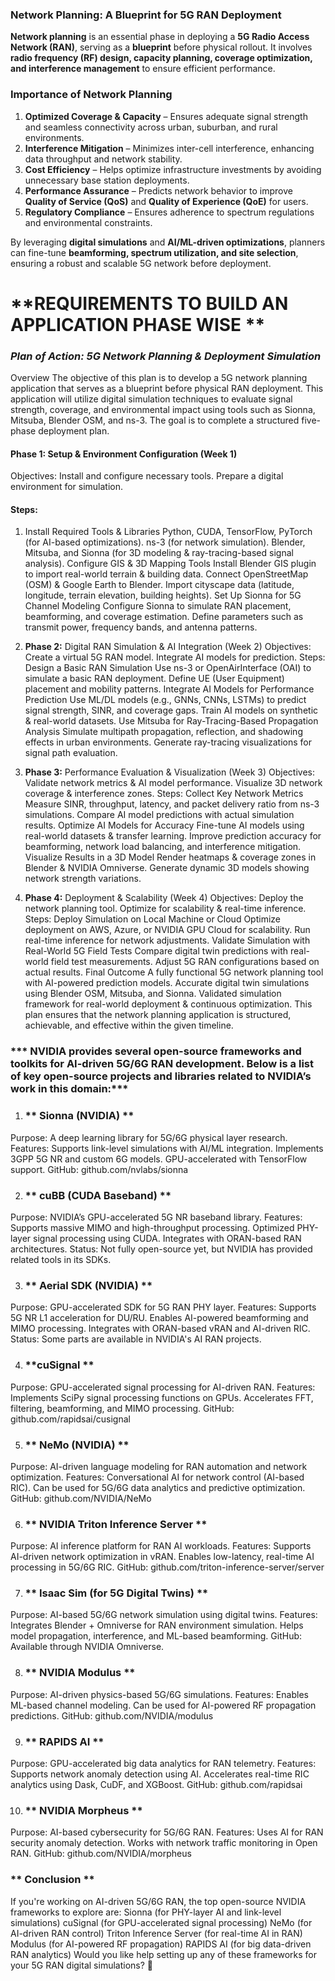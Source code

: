 ### **Network Planning: A Blueprint for 5G RAN Deployment**  

**Network planning** is an essential phase in deploying a **5G Radio Access Network (RAN)**, serving as a **blueprint** before physical rollout. It involves **radio frequency (RF) design, capacity planning, coverage optimization, and interference management** to ensure efficient performance.  

### **Importance of Network Planning**  

1. **Optimized Coverage & Capacity** – Ensures adequate signal strength and seamless connectivity across urban, suburban, and rural environments.  
2. **Interference Mitigation** – Minimizes inter-cell interference, enhancing data throughput and network stability.  
3. **Cost Efficiency** – Helps optimize infrastructure investments by avoiding unnecessary base station deployments.  
4. **Performance Assurance** – Predicts network behavior to improve **Quality of Service (QoS)** and **Quality of Experience (QoE)** for users.  
5. **Regulatory Compliance** – Ensures adherence to spectrum regulations and environmental constraints.  

By leveraging **digital simulations** and **AI/ML-driven optimizations**, planners can fine-tune **beamforming, spectrum utilization, and site selection**, ensuring a robust and scalable 5G network before deployment.

# **REQUIREMENTS TO BUILD AN APPLICATION PHASE WISE **
### ***Plan of Action: 5G Network Planning & Deployment Simulation***
Overview
The objective of this plan is to develop a 5G network planning application that serves as a blueprint before physical RAN deployment. This application will utilize digital simulation techniques to evaluate signal strength, coverage, and environmental impact using tools such as Sionna, Mitsuba, Blender OSM, and ns-3. The goal is to complete a structured five-phase deployment plan.

#### Phase 1: Setup & Environment Configuration (Week 1)
Objectives:
Install and configure necessary tools.
Prepare a digital environment for simulation.

#### **Steps:**
1. Install Required Tools & Libraries
   Python, CUDA, TensorFlow, PyTorch (for AI-based optimizations).
    ns-3 (for network simulation).
   Blender, Mitsuba, and Sionna (for 3D modeling & ray-tracing-based signal analysis).
   Configure GIS & 3D Mapping Tools
Install Blender GIS plugin to import real-world terrain & building data.
Connect OpenStreetMap (OSM) & Google Earth to Blender.
Import cityscape data (latitude, longitude, terrain elevation, building heights).
Set Up Sionna for 5G Channel Modeling
Configure Sionna to simulate RAN placement, beamforming, and coverage estimation.
Define parameters such as transmit power, frequency bands, and antenna patterns.
2. **Phase 2:**  Digital RAN Simulation & AI Integration (Week 2)
Objectives:
Create a virtual 5G RAN model.
Integrate AI models for prediction.
Steps:
Design a Basic RAN Simulation
Use ns-3 or OpenAirInterface (OAI) to simulate a basic RAN deployment.
Define UE (User Equipment) placement and mobility patterns.
Integrate AI Models for Performance Prediction
Use ML/DL models (e.g., GNNs, CNNs, LSTMs) to predict signal strength, SINR, and coverage gaps.
Train AI models on synthetic & real-world datasets.
Use Mitsuba for Ray-Tracing-Based Propagation Analysis
Simulate multipath propagation, reflection, and shadowing effects in urban environments.
Generate ray-tracing visualizations for signal path evaluation.

3. **Phase 3:** Performance Evaluation & Visualization (Week 3)
Objectives:
Validate network metrics & AI model performance.
Visualize 3D network coverage & interference zones.
Steps:
Collect Key Network Metrics
Measure SINR, throughput, latency, and packet delivery ratio from ns-3 simulations.
Compare AI model predictions with actual simulation results.
Optimize AI Models for Accuracy
Fine-tune AI models using real-world datasets & transfer learning.
Improve prediction accuracy for beamforming, network load balancing, and interference mitigation.
Visualize Results in a 3D Model
Render heatmaps & coverage zones in Blender & NVIDIA Omniverse.
Generate dynamic 3D models showing network strength variations.

4. **Phase 4:** Deployment & Scalability (Week 4)
Objectives:
Deploy the network planning tool.
Optimize for scalability & real-time inference.
Steps:
Deploy Simulation on Local Machine or Cloud
Optimize deployment on AWS, Azure, or NVIDIA GPU Cloud for scalability.
Run real-time inference for network adjustments.
Validate Simulation with Real-World 5G Field Tests
Compare digital twin predictions with real-world field test measurements.
Adjust 5G RAN configurations based on actual results.
Final Outcome
A fully functional 5G network planning tool with AI-powered prediction models.
Accurate digital twin simulations using Blender OSM, Mitsuba, and Sionna.
Validated simulation framework for real-world deployment & continuous optimization.
This plan ensures that the network planning application is structured, achievable, and effective within the given timeline.


### *** NVIDIA provides several open-source frameworks and toolkits for AI-driven 5G/6G RAN development. Below is a list of key open-source projects and libraries related to NVIDIA’s work in this domain:***
1. ### ** Sionna (NVIDIA) **
Purpose: A deep learning library for 5G/6G physical layer research.
Features:
Supports link-level simulations with AI/ML integration.
Implements 3GPP 5G NR and custom 6G models.
GPU-accelerated with TensorFlow support.
GitHub: github.com/nvlabs/sionna

2. ### ** cuBB (CUDA Baseband) **
Purpose: NVIDIA’s GPU-accelerated 5G NR baseband library.
Features:
Supports massive MIMO and high-throughput processing.
Optimized PHY-layer signal processing using CUDA.
Integrates with ORAN-based RAN architectures.
Status: Not fully open-source yet, but NVIDIA has provided related tools in its SDKs.

3. ### ** Aerial SDK (NVIDIA) **
Purpose: GPU-accelerated SDK for 5G RAN PHY layer.
Features:
Supports 5G NR L1 acceleration for DU/RU.
Enables AI-powered beamforming and MIMO processing.
Integrates with ORAN-based vRAN and AI-driven RIC.
Status: Some parts are available in NVIDIA's AI RAN projects.

4. ### **cuSignal **
Purpose: GPU-accelerated signal processing for AI-driven RAN.
Features:
Implements SciPy signal processing functions on GPUs.
Accelerates FFT, filtering, beamforming, and MIMO processing.
GitHub: github.com/rapidsai/cusignal

5. ### ** NeMo (NVIDIA) **
Purpose: AI-driven language modeling for RAN automation and network optimization.
Features:
Conversational AI for network control (AI-based RIC).
Can be used for 5G/6G data analytics and predictive optimization.
GitHub: github.com/NVIDIA/NeMo

6. ### ** NVIDIA Triton Inference Server **
Purpose: AI inference platform for RAN AI workloads.
Features:
Supports AI-driven network optimization in vRAN.
Enables low-latency, real-time AI processing in 5G/6G RIC.
GitHub: github.com/triton-inference-server/server

7. ### ** Isaac Sim (for 5G Digital Twins) **
Purpose: AI-based 5G/6G network simulation using digital twins.
Features:
Integrates Blender + Omniverse for RAN environment simulation.
Helps model propagation, interference, and ML-based beamforming.
GitHub: Available through NVIDIA Omniverse.

8. ### ** NVIDIA Modulus **
Purpose: AI-driven physics-based 5G/6G simulations.
Features:
Enables ML-based channel modeling.
Can be used for AI-powered RF propagation predictions.
GitHub: github.com/NVIDIA/modulus

9. ### ** RAPIDS AI **
Purpose: GPU-accelerated big data analytics for RAN telemetry.
Features:
Supports network anomaly detection using AI.
Accelerates real-time RIC analytics using Dask, CuDF, and XGBoost.
GitHub: github.com/rapidsai

10. ### ** NVIDIA Morpheus **
Purpose: AI-based cybersecurity for 5G/6G RAN.
Features:
Uses AI for RAN security anomaly detection.
Works with network traffic monitoring in Open RAN.
GitHub: github.com/NVIDIA/morpheus

### ** Conclusion **
If you're working on AI-driven 5G/6G RAN, the top open-source NVIDIA frameworks to explore are:
Sionna (for PHY-layer AI and link-level simulations)
cuSignal (for GPU-accelerated signal processing)
NeMo (for AI-driven RAN control)
Triton Inference Server (for real-time AI in RAN)
Modulus (for AI-powered RF propagation)
RAPIDS AI (for big data-driven RAN analytics)
Would you like help setting up any of these frameworks for your 5G RAN digital simulations? :rocket:











